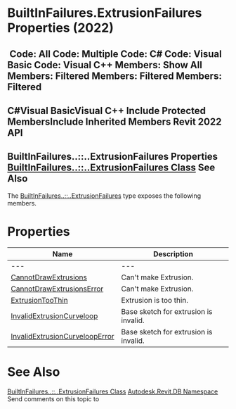 # BuiltInFailures.ExtrusionFailures Properties (2022)

﻿
 Code: All Code: Multiple Code: C# Code: Visual Basic Code: Visual C++  Members: Show All Members: Filtered Members: Filtered Members: Filtered   
---  
C#Visual BasicVisual C++
Include Protected MembersInclude Inherited Members
Revit 2022 API  
---  
BuiltInFailures..::..ExtrusionFailures Properties  
[BuiltInFailures..::..ExtrusionFailures Class](9f8038cb-670f-cf03-b7a4-423af7c20a60.md "BuiltInFailures.ExtrusionFailures Class") See Also  
---  
The [BuiltInFailures..::..ExtrusionFailures](9f8038cb-670f-cf03-b7a4-423af7c20a60.md "BuiltInFailures.ExtrusionFailures Class") type exposes the following members.
# Properties
| Name | Description |
| --- | --- |
| --- | --- | --- |
| [CannotDrawExtrusions](d5381d57-2404-ea23-ccfb-b56da8c718c7.md "CannotDrawExtrusions Property") | Can't make Extrusion. |
| [CannotDrawExtrusionsError](e522b65a-3441-b0bd-ed16-6661984ef0ed.md "CannotDrawExtrusionsError Property") | Can't make Extrusion. |
| [ExtrusionTooThin](f63cc4ac-21ce-e755-d35c-dba6edf770d7.md "ExtrusionTooThin Property") | Extrusion is too thin. |
| [InvalidExtrusionCurveloop](a64a84a6-2231-62ac-fb43-31f8ff1b1752.md "InvalidExtrusionCurveloop Property") | Base sketch for extrusion is invalid. |
| [InvalidExtrusionCurveloopError](2ca4a730-1e20-757b-792a-6b12932075fc.md "InvalidExtrusionCurveloopError Property") | Base sketch for extrusion is invalid. |

# See Also
[BuiltInFailures..::..ExtrusionFailures Class](9f8038cb-670f-cf03-b7a4-423af7c20a60.md "BuiltInFailures.ExtrusionFailures Class")
[Autodesk.Revit.DB Namespace](87546ba7-461b-c646-cbb1-2cb8f5bff8b2.md "Autodesk.Revit.DB Namespace")
Send comments on this topic to 